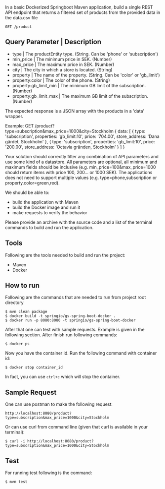 In a basic Dockerized Springboot Maven application, build a single REST API endpoint that returns a filtered set of products from the provided data in the data.csv file

`GET /product`

Query Parameter			     |       Description
--------------------------------------------------------------------------------
- type					     |   The productEntity type. (String. Can be 'phone' or 'subscription')
- min_price				     |   The minimum price in SEK. (Number)
- max_price				     |   The maximum price in SEK. (Number)
- city					     |   The city in which a store is located. (String)
- property				     |   The name of the property. (String. Can be 'color' or 'gb_limit')
- property:color		     |	 The color of the phone. (String)
- property:gb_limit_min      |	 The minimum GB limit of the subscription. (Number)
- property:gb_limit_max      |	 The maximum GB limit of the subscription. (Number)

The expected response is a JSON array with the products in a 'data' wrapper. 

Example: GET /product?type=subscription&max_price=1000&city=Stockholm
{
	data: [ 
		{
		    type: 'subscription',
		    properties: 'gb_limit:10',
		    price: '704.00',
		    store_address: 'Dana gärdet, Stockholm'
	  	},
	  	{
		    type: 'subscription',
		    properties: 'gb_limit:10',
		    price: '200.00',
		    store_address: 'Octavia gränden, Stockholm'
	  	}
	]
}

Your solution should correctly filter any combination of API parameters and use some kind of a datastore.
All parameters are optional, all minimum and maximum fields should be inclusive (e.g. min_price=100&max_price=1000 should return items with price 100, 200... or 1000 SEK). 
The applications does not need to support multiple values (e.g. type=phone,subscription or property.color=green,red).

We should be able to:
- build the application with Maven
- build the Docker image and run it
- make requests to verify the behavior

Please provide an archive with the source code and a list of the terminal commands to build and run the application.

## Tools
Following are the tools needed to build and run the project:
- Maven
- Docker

## How to run
Following are the commands that are needed to run from project root directory

    $ mvn clean package
    $ docker build -t springio/gs-spring-boot-docker .
    $ docker run -p 8080:8080 -t springio/gs-spring-boot-docker
    
After that one can test with sample requests. Example is given in the following section. After finish run following commands:
    
    $ docker ps
   
Now you have the container id. Run the following command with container id:
   
    $ docker stop container_id
    
In fact, you can use `ctrl+c` which will stop the container. 

## Sample Request
One can use postman to make the following request:

    http://localhost:8080/product?type=subscription&max_price=1000&city=Stockholm

Or can use curl from command line (given that curl is available in your terminal):
    
    $ curl -i http://localhost:8080/product?type=subscription&max_price=1000&city=Stockholm
    
## Test
For running test following is the command:
    
    $ mvn test


